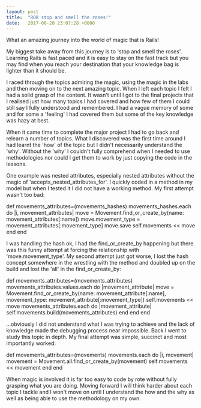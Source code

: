 ```yaml
---
layout: post
title:  "ROR stop and smell the roses!"
date:   2017-06-20 23:07:28 +0000
---
```



What an amazing journey into the world of magic that is Rails! 

My biggest take away from this journey is to 'stop and smell the roses'. Learning Rails is fast paced and it is easy to stay on the fast track but you may find when you reach your destination that your knowledge bag is lighter than it should be. 

I raced through the topics admiring the magic, using the magic in the labs and then moving on to the next amazing topic. When I left each topic I felt I had a solid grasp of the content. It wasn't until I got to the final projects that I realised just how many topics I had covered and how few of them I could still say I fully understood and remembered. I had a vague memory of some and for some a 'feeling' I had covered them but some of the key knowledge was hazy at best.

When it came time to complete the major project I had to go back and relearn a number of topics. What I discovered was the first time around I had learnt the 'how' of the topic but I didn't necessarily understand the 'why'. Without the 'why' I couldn't fully comprehend when I needed to use methodologies nor could I get them to work by just copying the code in the lessons.

One example was nested attributes, especially nested attributes without the magic of 'accepts_nested_attributes_for'. I quickly coded in a method in my model but when I tested it I did not have a working method. My first attempt wasn't too bad:

def movements_attributes=(movements_hashes)
 		movements_hashes.each do |i, movement_attributes|
				move = Movement.find_or_create_by(name: movement_attributes[:name])
				move.movement_type = movement_attributes[:movement_type]
				move.save
				self.movements << move
 		end	
end

I was handling the hash ok, I had the find_or_create_by happening but there was this funny attempt at forcing the relationship with 'move.movement_type'. My second attempt just got worse, I lost the hash concept somewhere in the wrestling with the method and doubled up on the build and lost the 'all' in the find_or_create_by:

def movements_attributes=(movements_attributes)
 	movements_attributes.values.each do |movement_attribute|
			move = Movement.find_or_create_by(name: movement_attribute[:name], movement_type: 
										 movement_attribute[:movement_type])
					self.movements << move
					movements_attributes.each do |movement_attribute|
							self.movements.build(movements_attributes)
					end	
  	  end
end			

...obviously I did not understand what I was trying to achieve and the lack of knowledge made the debugging process near impossible. Back I went to study this topic in depth. My final attempt was simple, succinct and most importantly worked:

def movements_attributes=(movements)
		movements.each do |i, movement|
				movement = Movement.all.find_or_create_by(movement)
				self.movements << movement
		end	
end

When magic is involved it is far too easy to code by rote without fully grasping what you are doing. Moving forward I will think harder about each topic I tackle and I won't move on until I understand the how and the why as well as being able to use the methodology on my own. 


